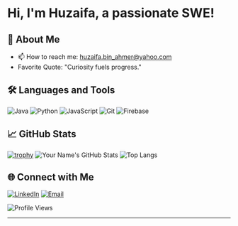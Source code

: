 # Hi, I'm Huzaifa, a passionate SWE!

## 🚀 About Me

- 📫 How to reach me: huzaifa.bin_ahmer@yahoo.com
- Favorite Quote: "Curiosity fuels progress."

## 🛠️ Languages and Tools

![Java](https://img.shields.io/badge/Java-43853D?style=for-the-badge&logo=node-dot-js&logoColor=white)
![Python](https://img.shields.io/badge/Python-3776AB?style=for-the-badge&logo=python&logoColor=white)
![JavaScript](https://img.shields.io/badge/JavaScript-F7DF1E?style=for-the-badge&logo=javascript&logoColor=black)
![Git](https://img.shields.io/badge/Git-F05032?style=for-the-badge&logo=git&logoColor=white)
![Firebase](https://img.shields.io/badge/Firebase-FFCA28?style=for-the-badge&logo=firebase&logoColor=black)

## 📈 GitHub Stats

[![trophy](https://github-profile-trophy.vercel.app/?username=inkxide&theme=onedark)](https://github.com/inkxide/github-profile-trophy)
![Your Name's GitHub Stats](https://github-readme-stats.vercel.app/api?username=inkxide&show_icons=true&theme=radical)
![Top Langs](https://github-readme-stats.vercel.app/api/top-langs/?username=inkxide&layout=compact&theme=radical)

## 🌐 Connect with Me

[![LinkedIn](https://img.shields.io/badge/LinkedIn-0077B5?style=for-the-badge&logo=linkedin&logoColor=white)](https://www.linkedin.com/in/huzaifa-bin-ahmer-9ba1b3211/)
[![Email](https://img.shields.io/badge/Email-D14836?style=for-the-badge&logo=gmail&logoColor=white)](mailto:huzaifa.bin_ahmer@yahoo.com)

![Profile Views](https://komarev.com/ghpvc/?username=inkxide&style=for-the-badge)

---
